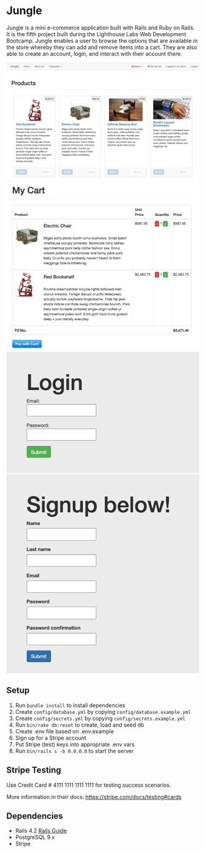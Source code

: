 # Jungle

Jungle is a mini e-commerce application built with Rails and Ruby on Rails. It is the fifth project built during the Lighthouse Labs Web Development Bootcamp. Jungle enables a user to browse the options that are available in the store whereby they can add and remove items into a cart. They are also able to create an account, login, and interact with their account there.  

!["Screenshot of scheduler"](https://github.com/elliottthomlison/Jungle/blob/master/Jungle.png?raw=true)
!["Screenshot of scheduler"](https://github.com/elliottthomlison/Jungle/blob/master/Jungle2.png?raw=true)
!["Screenshot of scheduler"](https://github.com/elliottthomlison/Jungle/blob/master/Jungle3.png?raw=true)
!["Screenshot of scheduler"](https://github.com/elliottthomlison/Jungle/blob/master/Jungle4.png?raw=true)

## Setup

1. Run `bundle install` to install dependencies
2. Create `config/database.yml` by copying `config/database.example.yml`
3. Create `config/secrets.yml` by copying `config/secrets.example.yml`
4. Run `bin/rake db:reset` to create, load and seed db
5. Create .env file based on .env.example
6. Sign up for a Stripe account
7. Put Stripe (test) keys into appropriate .env vars
8. Run `bin/rails s -b 0.0.0.0` to start the server

## Stripe Testing

Use Credit Card # 4111 1111 1111 1111 for testing success scenarios.

More information in their docs: <https://stripe.com/docs/testing#cards>

## Dependencies

* Rails 4.2 [Rails Guide](http://guides.rubyonrails.org/v4.2/)
* PostgreSQL 9.x
* Stripe
